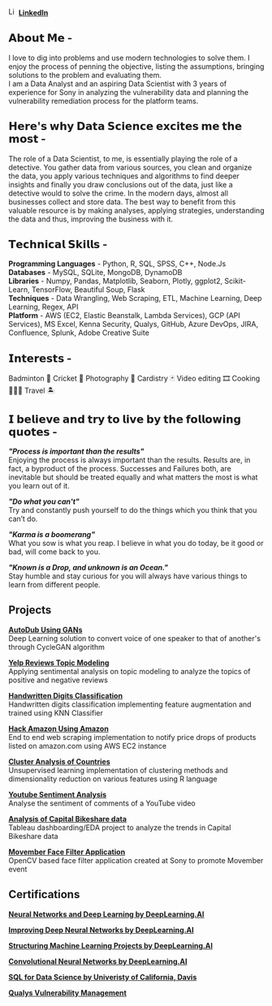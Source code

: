 <img src="/images/linkedin.ico" alt="LinkedIn" width="16" height="16"/> [**LinkedIn**](https://www.linkedin.com/in/narenmohan1997/)

<!-- Add medium blog here -->
## 𝗔𝗯𝗼𝘂𝘁 𝗠𝗲 - 
I love to dig into problems and use modern technologies to solve them. I enjoy the process of penning the objective, listing the assumptions, bringing solutions to the problem and evaluating them. <br>
I am a Data Analyst and an aspiring Data Scientist with 3 years of experience for Sony in analyzing the vulnerability data and planning the vulnerability remediation process for the platform teams. 

## 𝗛𝗲𝗿𝗲'𝘀 𝘄𝗵𝘆 𝗗𝗮𝘁𝗮 𝗦𝗰𝗶𝗲𝗻𝗰𝗲 𝗲𝘅𝗰𝗶𝘁𝗲𝘀 𝗺𝗲 𝘁𝗵𝗲 𝗺𝗼𝘀𝘁 -
The role of a Data Scientist, to me, is essentially playing the role of a detective. You gather data from various sources, you clean and organize the data, you apply various techniques and algorithms to find deeper insights and finally you draw conclusions out of the data, just like a detective would to solve the crime. 
In the modern days, almost all businesses collect and store data. The best way to benefit from this valuable resource is by making analyses, applying strategies, understanding the data and thus, improving the business with it.

## 𝗧𝗲𝗰𝗵𝗻𝗶𝗰𝗮𝗹 𝗦𝗸𝗶𝗹𝗹𝘀 - 
**Programming Languages** - Python, R, SQL, SPSS, C++, Node.Js <br>
**Databases** - MySQL, SQLite, MongoDB, DynamoDB <br>
**Libraries** - Numpy, Pandas, Matplotlib, Seaborn, Plotly, ggplot2, Scikit-Learn, TensorFlow, Beautiful Soup, Flask <br>
**Techniques** - Data Wrangling, Web Scraping, ETL, Machine Learning, Deep Learning, Regex, API <br>
**Platform** - AWS (EC2, Elastic Beanstalk, Lambda Services), GCP (API Services), MS Excel, Kenna Security, Qualys, GitHub, Azure DevOps, JIRA, Confluence, Splunk, Adobe Creative Suite 

## 𝗜𝗻𝘁𝗲𝗿𝗲𝘀𝘁𝘀 - 
Badminton 🏸
Cricket 🏏
Photography 📸
Cardistry 🃏
Video editing 🎞
Cooking 👨🏽‍🍳
Travel 🏝

## 𝗜 𝗯𝗲𝗹𝗶𝗲𝘃𝗲 𝗮𝗻𝗱 𝘁𝗿𝘆 𝘁𝗼 𝗹𝗶𝘃𝗲 𝗯𝘆 𝘁𝗵𝗲 𝗳𝗼𝗹𝗹𝗼𝘄𝗶𝗻𝗴 𝗾𝘂𝗼𝘁𝗲𝘀 -

***"Process is important than the results"*** <br>
Enjoying the process is always important than the results. Results are, in fact, a byproduct of the process. Successes and Failures both, are inevitable but should be treated equally and what matters the most is what you learn out of it. 

***"Do what you can't"*** <br>
Try and constantly push yourself to do the things which you think that you can’t do. 

***"Karma is a boomerang"*** <br>
What you sow is what you reap. I believe in what you do today, be it good or bad, will come back to you. 

***"Known is a Drop, and unknown is an Ocean."*** <br>
Stay humble and stay curious for you will always have various things to learn from different people.

## Projects

**[AutoDub Using GANs](https://youtu.be/m38UZd_nAiw)**<br>
Deep Learning solution to convert voice of one speaker to that of another's through CycleGAN algorithm

**[Yelp Reviews Topic Modeling](https://github.com/naren-mohan/Yelp-Reviews-Topic-Modeling)**<br>
Applying sentimental analysis on topic modeling to analyze the topics of positive and negative reviews

**[Handwritten Digits Classification](https://github.com/naren-mohan/MNIST-digit-classifier)**<br>
Handwritten digits classification implementing feature augmentation and trained using KNN Classifier

**[Hack Amazon Using Amazon](https://github.com/naren-mohan/HackAmazonUsingAmazon)**<br>
End to end web scraping implementation to notify price drops of products listed on amazon.com using AWS EC2 instance

**[Cluster Analysis of Countries](https://github.com/naren-mohan/World-Indicators-Clustering)**<br>
Unsupervised learning implementation of clustering methods and dimensionality reduction on various features using R language

**[Youtube Sentiment Analysis](https://github.com/naren-mohan/Youtube-Sentiment-Analysis)**<br>
Analyse the sentiment of comments of a YouTube video 

**[Analysis of Capital Bikeshare data](https://github.com/naren-mohan/Analysis-on-Capital-Bikeshare-data)**<br>
Tableau dashboarding/EDA project to analyze the trends in Capital Bikeshare data 

**[Movember Face Filter Application](https://github.com/naren-mohan/MovemberFilterApp)**<br>
OpenCV based face filter application created at Sony to promote Movember event

## Certifications

**[Neural Networks and Deep Learning by DeepLearning.AI](/cert/Neural%20Networks.png)**

**[Improving Deep Neural Networks by DeepLearning.AI](cert/Improving%20Deep%20Neural%20Networks.png)**

**[Structuring Machine Learning Projects by DeepLearning.AI](/cert/Structuring%20Machine%20Learning%20Projects.png)**

**[Convolutional Neural Networks by DeepLearning.AI](/cert/Convolutional%20Neural%20Networks.png)**

**[SQL for Data Science by Univeristy of California, Davis](/cert/SQL%20for%20Data%20Science.png)**

**[Qualys Vulnerability Management](/cert/Qualys.jpeg)**
